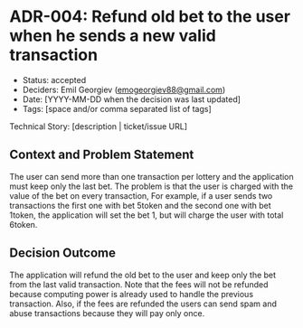 # ADR-004: Refund old bet to the user when he sends a new valid transaction

- Status: accepted
- Deciders: Emil Georgiev (emogeorgiev88@gmail.com)
- Date: [YYYY-MM-DD when the decision was last updated] <!-- optional. To customize the ordering without relying on Git creation dates and filenames -->
- Tags: [space and/or comma separated list of tags] <!-- optional -->

Technical Story: [description | ticket/issue URL] <!-- optional -->

## Context and Problem Statement

The user can send more than one transaction per lottery and the application must keep only the last bet. The problem is that the user is charged with the value of the bet on every transaction, For example, if a user sends two transactions the first one with bet 5token and the second one with bet 1token, the application will set the bet 1, but will charge the user with total 6token.

## Decision Outcome

The application will refund the old bet to the user and keep only the bet from the last valid transaction. Note that the fees will not be refunded because computing power is already used to handle the previous transaction. Also, if the fees are refunded the users can send spam and abuse transactions because they will pay only once.

